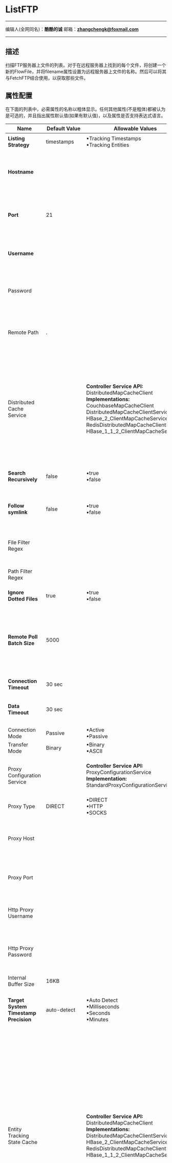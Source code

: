 # ListFTP

***
编辑人(全网同名)：__**酷酷的诚**__  邮箱：**zhangchengk@foxmail.com**
***

## 描述

扫描FTP服务器上文件的列表。对于在远程服务器上找到的每个文件，将创建一个新的FlowFile，并将filename属性设置为远程服务器上文件的名称。然后可以将其与FetchFTP结合使用，以获取那些文件。

## 属性配置

在下面的列表中，必需属性的名称以粗体显示。任何其他属性(不是粗体)都被认为是可选的，并且指出属性默认值(如果有默认值)，以及属性是否支持表达式语言。

| Name | Default Value | Allowable Values | Description |
|--|--|--|--|
| **Listing Strategy** | timestamps | ▪Tracking Timestamps<br/>▪Tracking Entities | 指定如何确定新的或者更新的实体。 |
| **Hostname** |  |  | 远程系统的完全限定主机名或IP地址<br/>**Supports Expression Language: true (will be evaluated using variable registry only)** |
| **Port** | 21 |  | 要连接到远程主机上的端口以从中获取数据<br/>**Supports Expression Language: true (will be evaluated using variable registry only)** |
| **Username** |  |  | Username<br/>**Supports Expression Language: true (will be evaluated using variable registry only)** |
| Password |  |  | Password<br/>**Sensitive Property: true** <br/>**Supports Expression Language: true (will be evaluated using variable registry only)** |
| Remote Path | . |  | 远程系统上从中提取或推送文件的路径<br/>**Supports Expression Language: true (will be evaluated using variable registry only)** |
| Distributed Cache Service |  | **Controller Service API:** <br/>DistributedMapCacheClient<br/>**Implementations:** <br/>CouchbaseMapCacheClient<br/>DistributedMapCacheClientService<br/>HBase_2_ClientMapCacheService<br/>RedisDistributedMapCacheClientService<br/>HBase_1_1_2_ClientMapCacheService<br/> | 注意：此属性仅用于在0.5.0版引入状态管理之前的旧NiFi版本。缓存服务中存储的值将迁移到第一次启动此处理器时的状态。指定的控制器服务用于维护有关从远程服务器提取的内容的状态，以便如果新节点开始提取数据，它不会复制已完成的所有工作。如果未指定，则信息不会在集群中共享。不需要为NiFi的独立实例设置此属性，但如果NiFi在集群中运行，则应该配置此属性。 |
| **Search Recursively** | false | ▪true<br/>▪false | 如果为true，将从任意嵌套的子目录中提取文件；否则，将不遍历子目录 |
| **Follow symlink** | false | ▪true<br/>▪false | 如果为true，则将拉取偶数个符号文件和嵌套的符号子目录；否则，将不读取符号文件，也不会遍历符号链接子目录 |
| File Filter Regex |  |  | 提供用于筛选文件名的Java正则表达式；如果提供了筛选器，则只获取名称与该正则表达式匹配的文件 |
| Path Filter Regex |  |  | 当递归搜索为true时，将只扫描其路径与给定正则表达式匹配的子目录 |
| **Ignore Dotted Files** | true | ▪true<br/>▪false | 如果为true，则将忽略名称以点（“.”）开头的文件 |
| **Remote Poll Batch Size** | 5000 |  | 该值指定在执行文件列表时要在远程系统上的给定目录中找到多少文件路径。通常不需要修改此值，但当针对具有大量文件的远程系统进行轮询时，此值可能非常重要。将此值设置得太高可能导致性能非常差，而将其设置得太低可能导致流速度比正常值慢。 |
| **Connection Timeout** | 30 sec |  | 创建连接时在超时之前等待的时间量 |
| **Data Timeout** | 30 sec |  | 在本地和远程系统之间传输文件时，此值指定在不在系统之间传输任何数据的情况下允许经过多长时间 |
| Connection Mode | Passive | ▪Active<br/>▪Passive | FTP连接方式 |
| Transfer Mode | Binary | ▪Binary<br/>▪ASCII | FTP传输模式 |
| Proxy Configuration Service |  | **Controller Service API:**<br/>ProxyConfigurationService <br/>**Implementation:**<br/>StandardProxyConfigurationService | 指定代理网络请求的代理配置控制器服务。如果已设置，它将取代为每个组件配置的代理设置。支持的代理：HTTP+AuthN、SOCKS |
| Proxy Type | DIRECT | ▪DIRECT<br/>▪HTTP<br/>▪SOCKS | 用于文件传输的代理类型 |
| Proxy Host |  |  | 代理服务器的完全限定主机名或IP地址 <br/>**Supports Expression Language: true (will be evaluated using variable registry only)** |
| Proxy Port |  |  | 代理服务器的端口 <br/>**Supports Expression Language: true (will be evaluated using variable registry only)** |
| Http Proxy Username |  |  | Http代理用户名 <br/>**Supports Expression Language: true (will be evaluated using variable registry only)** |
| Http Proxy Password |  |  | Http代理密码 <br/>**Sensitive Property: true** <br/>**Supports Expression Language: true (will be evaluated using variable registry only)** |
| Internal Buffer Size | 16KB |  | 设置缓冲数据流的内部缓冲区大小 |
| **Target System Timestamp Precision** | auto-detect | ▪Auto Detect<br/>▪Milliseconds<br/>▪Seconds<br/>▪Minutes | 在目标系统上指定时间戳精度。由于此处理器使用实体的时间戳来确定应列出的实体，因此使用正确的时间戳精度至关重要。 |
| Entity Tracking State Cache |  | **Controller Service API:** <br/>DistributedMapCacheClient <br/>**Implementations:** <br/>DistributedMapCacheClientService<br/>HBase_2_ClientMapCacheService<br/>RedisDistributedMapCacheClientService<br/>HBase_1_1_2_ClientMapCacheService | **由'Tracking Entities'策略使用**。列出的实体存储在指定的高速缓存存储器中，以便该处理器可以在NiFi重新启动时或在主节点发生更改的情况下恢复列出。 'Tracking Entities'策略要求在最后一个'Tracking Time Window'内跟踪所有列出的实体的信息。为了支持大量实体，该策略使用DistributedMapCache而不是state。缓存键格式为'ListedEntities::{processorId}(::{nodeId})'.。如果它跟踪每个节点列出的实体，则将添加可选的':: {nodeId}'部分以单独管理状态。例如。群集范围的缓存键='ListedEntities::8dda2321-0164-1000-50fa-3042fe7d6a7b'，每个节点缓存键='ListedEntities::8dda2321-0164-1000-50fa-3042fe7d6a7b::nifi-node3' 。存储的缓存内容是已压缩的JSON字符串。更改目标列表配置时，缓存键将被删除。 |
| Entity Tracking Time Window | 3 hours |  | **由'Tracking Entities'策略使用**。指定此处理器应跟踪已列出实体的时间。 'Tracking Entities'策略可以选择时间戳在指定时间范围内的任何实体。例如，如果设置为 '30 minutes'，则在此处理器运行时，最近30分钟内具有时间戳的任何实体都将成为列表目标。如果满足以下条件之一，则列出的实体被认为是新的或者更新的，并输出FlowFile：<br/>1.在已经列出的实体中不存在； <br/>2.时间戳比缓存的实体新； <br/>3.大小不同于缓存的实体。<br/>如果缓存的实体的时间戳早于指定的时间窗口，则该实体将从缓存的已列出实体中删除。<br/>**Supports Expression Language: true (will be evaluated using variable registry only)** |
| Entity Tracking Initial Listing Target | all | ▪Tracking Time Window<br/>▪All Available | 指定应如何处理初始列表。由'Tracking Entities'策略使用。 |
| Entity Tracking Node Identifier | ${hostname()} |  | 配置的值将附加到高速缓存键，以便当跟踪状态的范围为LOCAL时，可以按NiFi节点跟踪列表状态，而不是集群范围的状态。由'Tracking Entities'策略使用。 <br/>**Supports Expression Language: true (will be evaluated using variable registry only)** |

### Relationships: 

| Name | Description |
|--|--|
| success | 接收到的所有流文件都将路由到成功 |

## 读取属性

没有指定。

## 写属性

| Name | Description |
|--|--|
| ftp.remote.host | FTP服务器的主机名 |
| ftp.remote.port | 在FTP服务器上连接到的端口 |
| ftp.listing.user | 执行FTP列表的用户的用户名 |
| file.owner | 源文件的数字所有者id |
| file.group | 源文件的数字组id |
| file.permissions | 源文件的读/写/执行权限 |
| file.size | 源文件中的字节数 |
| file.lastModifiedTime | 上次文件系统中的文件修改的时间戳，格式为 'yyyy-MM-dd'T'HH:mm:ssZ' |
| filename | FTP服务器上的文件名 |
| path | 从中提取文件的FTP服务器上目录的完全限定名 |

## 状态管理

| Scope | Description |
|--|--|
| CLUSTER |在执行文件列表后，将存储最新文件的时间戳。这允许处理器在下次运行处理器时仅列出在此日期之后添加或修改的文件。状态存储在整个群集中，因此该处理器只能在主节点上运行，并且如果选择了新的主节点，则新节点将不会复制以前的主节点列出的数据。|

## 限制

此组件不受限制。

## 输入要求

此组件不允许传入关系。

## 系统资源方面的考虑

没有指定。

## 公众号

关注公众号 得到第一手文章/文档更新推送。

![](../image/wechat.jpg)